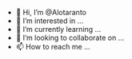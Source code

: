- 👋 Hi, I’m @Alotaranto
- 👀 I’m interested in ...
- 🌱 I’m currently learning ...
- 💞️ I’m looking to collaborate on ...
- 📫 How to reach me ...

<!---
Alotaranto/Alotaranto is a ✨ special ✨ repository because its `README.md` (this file) appears on your GitHub profile.
You can click the Preview link to take a look at your changes.
--->
